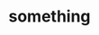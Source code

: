 ---
associated_platform: title
cost_to_access: 300
country: United States of America
fields_included:
- biomedical sciences
- electronics
- arts
last_edit: '2022-03-14T15:53:22.000Z'
location: ex
number_of_records: '100000'
point_of_contact: agnes again
shortname: dataset_3
still_active?: true
terms_of_use: license details
title: something
uuid: recXlZLcyPqsq5UN6
---